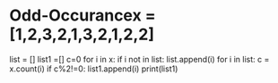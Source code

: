 # Odd-Occurancex = [1,2,3,2,1,3,2,1,2,2]
list = []
list1 =[]
c=0
for i in x:
    if i not in list:
        list.append(i)
for i in list:
    c = x.count(i)
    if c%2!=0:
        list1.append(i)
print(list1)
